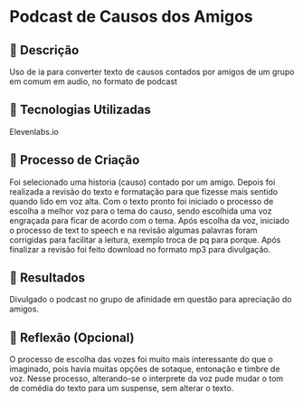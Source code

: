 # Podcast de Causos dos Amigos

## 📒 Descrição
Uso de ia para converter texto de causos contados por amigos de um grupo em comum em audio, no formato de podcast

## 🤖 Tecnologias Utilizadas
Elevenlabs.io

## 🧐 Processo de Criação
Foi selecionado uma historia (causo) contado por um amigo. 
Depois foi realizada a revisão do texto e formatação para que fizesse mais sentido quando lido em voz alta.
Com o texto pronto foi iniciado o processo de escolha a melhor voz para o tema do causo, sendo escolhida uma voz engraçada para ficar de acordo com o tema.
Após escolha da voz, iniciado o processo de text to speech e na revisão algumas palavras foram corrigidas para facilitar a leitura, exemplo troca de pq para porque.
Após finalizar a revisão foi feito download no formato mp3 para divulgação.

## 🚀 Resultados
Divulgado o podcast no grupo de afinidade em questão para apreciação do amigos.

## 💭 Reflexão (Opcional)
O processo de escolha das vozes foi muito mais interessante do que o imaginado, pois havia muitas opções de sotaque, entonação e timbre de voz.
Nesse processo, alterando-se o interprete da voz pude mudar o tom de comédia do texto para um suspense, sem alterar o texto.
